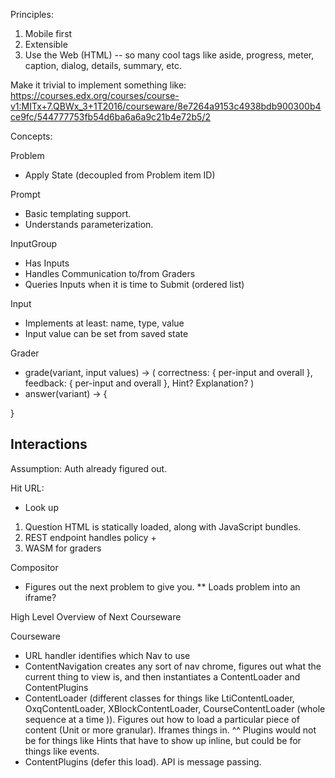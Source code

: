 Principles:
1. Mobile first
2. Extensible
3. Use the Web (HTML) -- so many cool tags like aside, progress, meter, caption, dialog, details, summary, etc.

Make it trivial to implement something like:
https://courses.edx.org/courses/course-v1:MITx+7.QBWx_3+1T2016/courseware/8e7264a9153c4938bdb900300b4ce9fc/544777753fb54d6ba6a6a9c21b4e72b5/2

Concepts:

Problem
* Apply State (decoupled from Problem item ID)

Prompt
* Basic templating support.
* Understands parameterization.

InputGroup
* Has Inputs
* Handles Communication to/from Graders
* Queries Inputs when it is time to Submit (ordered list)

Input
* Implements at least: name, type, value
* Input value can be set from saved state

Grader
* grade(variant, input values) -> (
    correctness: {
        per-input and overall
    },
    feedback: {
        per-input and overall
    },
    Hint? Explanation?
  )
* answer(variant) -> {

}

## Interactions

Assumption: Auth already figured out.

Hit URL:
* Look up

1. Question HTML is statically loaded, along with JavaScript bundles.
2. REST endpoint handles policy +
3. WASM for graders

Compositor
* Figures out the next problem to give you.
** Loads problem into an iframe?

High Level Overview of Next Courseware

Courseware
* URL handler identifies which Nav to use
* ContentNavigation creates any sort of nav chrome, figures out what the current
  thing to view is, and then instantiates a ContentLoader and ContentPlugins
* ContentLoader (different classes for things like LtiContentLoader,
  OxqContentLoader, XBlockContentLoader, CourseContentLoader (whole sequence at a time
  )). Figures out how to load a particular piece of content (Unit or more granular). Iframes things in.
  ^^ Plugins would not be for things like Hints that have to show up inline, but
  could be for things like events.
* ContentPlugins (defer this load). API is message passing.